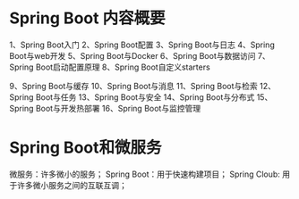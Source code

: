 
# Spring Boot 内容概要

1、Spring Boot入门
2、Spring Boot配置
3、Spring Boot与日志
4、Spring Boot与web开发
5、Spring Boot与Docker
6、Spring Boot与数据访问
7、Spring Boot启动配置原理
8、Spring Boot自定义starters

9、Spring Boot与缓存
10、Spring Boot与消息
11、Spring Boot与检索
12、Spring Boot与任务
13、Spring Boot与安全
14、Spring Boot与分布式
15、Spring Boot与开发热部署
16、Spring Boot与监控管理

# Spring Boot和微服务

微服务：许多微小的服务；
Spring Boot：用于快速构建项目；
Spring Cloub: 用于许多微小服务之间的互联互调；

